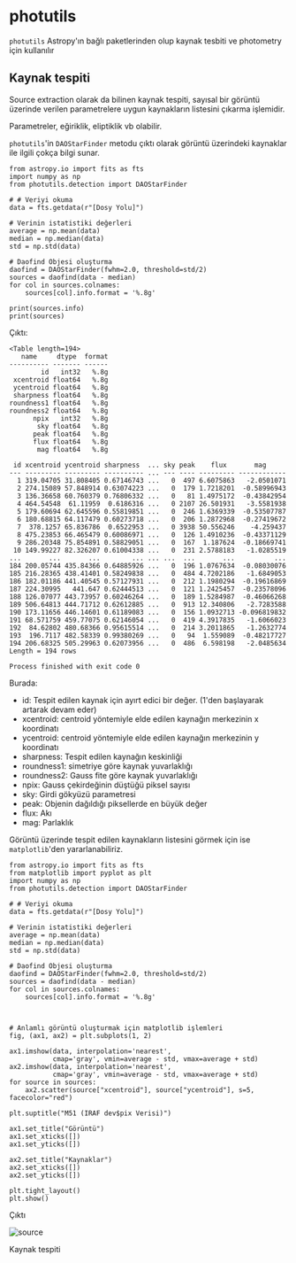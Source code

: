 # photutils
```photutils``` Astropy'ın bağlı paketlerinden olup kaynak tesbiti ve photometry için kullanılır

## Kaynak tespiti
Source extraction olarak da bilinen kaynak tespiti, sayısal bir görüntü üzerinde verilen parametrelere uygun 
kaynakların listesini çıkarma işlemidir.

Parametreler, eğiriklik, eliptiklik vb olabilir.

```photutils```'in ```DAOStarFinder``` metodu çıktı olarak görüntü üzerindeki kaynaklar ile ilgili çokça bilgi sunar.

```
from astropy.io import fits as fts
import numpy as np
from photutils.detection import DAOStarFinder

# # Veriyi okuma
data = fts.getdata(r"[Dosy Yolu]")

# Verinin istatistiki değerleri
average = np.mean(data)
median = np.median(data)
std = np.std(data)

# Daofind Objesi oluşturma
daofind = DAOStarFinder(fwhm=2.0, threshold=std/2)
sources = daofind(data - median)
for col in sources.colnames:
    sources[col].info.format = '%.8g'

print(sources.info)
print(sources)
```
Çıktı:
```
<Table length=194>
   name     dtype  format
---------- ------- ------
        id   int32   %.8g
 xcentroid float64   %.8g
 ycentroid float64   %.8g
 sharpness float64   %.8g
roundness1 float64   %.8g
roundness2 float64   %.8g
      npix   int32   %.8g
       sky float64   %.8g
      peak float64   %.8g
      flux float64   %.8g
       mag float64   %.8g

 id xcentroid ycentroid sharpness  ... sky peak    flux       mag     
--- --------- --------- ---------- ... --- ---- --------- ------------
  1 319.04705 31.808405 0.67146743 ...   0  497 6.6075863   -2.0501071
  2 274.15089 57.848914 0.63074223 ...   0  179 1.7218201  -0.58996943
  3 136.36658 60.760379 0.76806332 ...   0   81 1.4975172  -0.43842954
  4 464.54548  61.11959  0.6186316 ...   0 2107 26.501931   -3.5581938
  5 179.60694 62.645596 0.55819851 ...   0  246 1.6369339  -0.53507787
  6 180.68815 64.117479 0.60273718 ...   0  206 1.2872968  -0.27419672
  7  378.1257 65.836786  0.6522953 ...   0 3938 50.556246    -4.259437
  8 475.23853 66.465479 0.60086971 ...   0  126 1.4910236  -0.43371129
  9 286.20348 75.854891 0.58829051 ...   0  167  1.187624  -0.18669741
 10 149.99227 82.326207 0.61004338 ...   0  231 2.5788183   -1.0285519
...       ...       ...        ... ... ...  ...       ...          ...
184 200.05744 435.84366 0.64885926 ...   0  196 1.0767634  -0.08030076
185 216.28365 438.41401 0.58249838 ...   0  484 4.7202186   -1.6849053
186 182.01186 441.40545 0.57127931 ...   0  212 1.1980294  -0.19616869
187 224.30995   441.647 0.62444513 ...   0  121 1.2425457  -0.23578096
188 126.07077 443.73957 0.60246264 ...   0  189 1.5284987  -0.46066268
189 506.64813 444.71712 0.62612885 ...   0  913 12.340806   -2.7283588
190 173.11656 446.14601 0.61189083 ...   0  156 1.0932713 -0.096819832
191 68.571759 459.77075 0.62146054 ...   0  419 4.3917835   -1.6066023
192  84.62802 480.68366 0.95615514 ...   0  214 3.2011865   -1.2632774
193  196.7117 482.58339 0.99380269 ...   0   94  1.559089  -0.48217727
194 206.68325 505.29963 0.62073956 ...   0  486  6.598198   -2.0485634
Length = 194 rows

Process finished with exit code 0

```

Burada:

- id: Tespit edilen kaynak için ayırt edici bir değer. (1'den başlayarak artarak devam eder)
- xcentroid: centroid yöntemiyle elde edilen kaynağın merkezinin x koordinatı
- ycentroid: centroid yöntemiyle elde edilen kaynağın merkezinin y koordinatı
- sharpness: Tespit edilen kaynağın keskinliği
- roundness1: simetriye göre kaynak yuvarlaklığı
- roundness2: Gauss fite göre kaynak yuvarlaklığı
- npix: Gauss çekirdeğinin düştüğü piksel sayısı
- sky: Girdi gökyüzü parametresi
- peak: Objenin dağıldığı piksellerde en büyük değer
- flux: Akı
- mag: Parlaklık


Görüntü üzerinde tespit edilen kaynakların listesini görmek için ise ```matplotlib```'den yararlanabiliriz.
```
from astropy.io import fits as fts
from matplotlib import pyplot as plt
import numpy as np
from photutils.detection import DAOStarFinder

# # Veriyi okuma
data = fts.getdata(r"[Dosy Yolu]")

# Verinin istatistiki değerleri
average = np.mean(data)
median = np.median(data)
std = np.std(data)

# Daofind Objesi oluşturma
daofind = DAOStarFinder(fwhm=2.0, threshold=std/2)
sources = daofind(data - median)
for col in sources.colnames:
    sources[col].info.format = '%.8g'



# Anlamlı görüntü oluşturmak için matplotlib işlemleri
fig, (ax1, ax2) = plt.subplots(1, 2)

ax1.imshow(data, interpolation='nearest',
           cmap='gray', vmin=average - std, vmax=average + std)
ax2.imshow(data, interpolation='nearest',
           cmap='gray', vmin=average - std, vmax=average + std)
for source in sources:
    ax2.scatter(source["xcentroid"], source["ycentroid"], s=5, facecolor="red")

plt.suptitle("M51 (IRAF dev$pix Verisi)")

ax1.set_title("Görüntü")
ax1.set_xticks([])
ax1.set_yticks([])

ax2.set_title("Kaynaklar")
ax2.set_xticks([])
ax2.set_yticks([])

plt.tight_layout()
plt.show()

```
Çıktı

![source](../sources.png)

Kaynak tespiti
